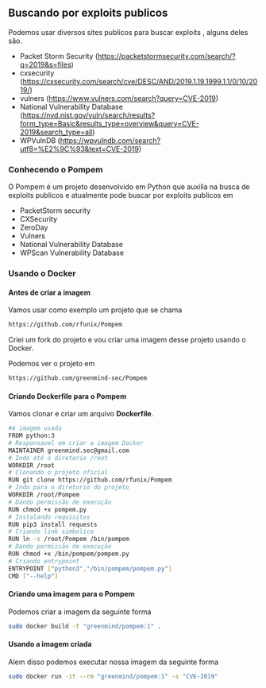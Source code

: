 ## Buscando por exploits publicos
Podemos usar diversos sites publicos para buscar exploits , alguns deles são.
- Packet Storm Security (https://packetstormsecurity.com/search/?q=2019&s=files)
- cxsecurity (https://cxsecurity.com/search/cve/DESC/AND/2019.1.19.1999.1.1/0/10/2019/)
- vulners (https://www.vulners.com/search?query=CVE-2019)
- National Vulnerability Database (https://nvd.nist.gov/vuln/search/results?form_type=Basic&results_type=overview&query=CVE-2019&search_type=all)
- WPVulnDB (https://wpvulndb.com/search?utf8=%E2%9C%93&text=CVE-2019)

### Conhecendo o Pompem
O Pompem é um projeto desenvolvido em Python que auxilia na busca de exploits publicos e atualmente pode buscar por exploits publicos em

- PacketStorm security
- CXSecurity
- ZeroDay
- Vulners
- National Vulnerability Database
- WPScan Vulnerability Database 

### Usando o Docker

#### Antes de criar a imagem
Vamos usar como exemplo um projeto que se chama 
```sh
https://github.com/rfunix/Pompem
```
Criei um fork do projeto e vou criar uma imagem desse projeto usando o Docker.

Podemos ver o projeto em
```sh
https://github.com/greenmind-sec/Pompem
```

#### Criando Dockerfile para o Pompem
Vamos clonar e criar um arquivo **Dockerfile**.
```sh
#A imagem usada
FROM python:3
# Responsavel em criar a imagem Docker
MAINTAINER greenmind.sec@gmail.com
# Indo até o diretorio /root
WORKDIR /root
# Clonando o projeto oficial
RUN git clone https://github.com/rfunix/Pompem
# Indo para o diretorio do projeto
WORKDIR /root/Pompem
# Dando permissão de execução
RUN chmod +x pompem.py
# Instalando requisitos
RUN pip3 install requests
# Criando link simbolico
RUN ln -s /root/Pompem /bin/pompem
# Dando permissão de execução
RUN chmod +x /bin/pompem/pompem.py
# Criando entrypoint
ENTRYPOINT ["python3","/bin/pompem/pompem.py"]
CMD ["--help"]
```


#### Criando uma imagem para o Pompem
Podemos criar a imagem da seguinte forma
```sh
sudo docker build -t "greenmind/pompem:1" .
```

#### Usando a imagem criada
Alem disso podemos executar nossa imagem da seguinte forma
```sh
sudo docker run -it --rm "greenmind/pompem:1" -s "CVE-2019"
```


